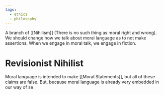 ```yaml
---
tags:
  - ethics
  - philosophy
---
```

A branch of [[Nihilism]] (There is no such thing as moral right and wrong).
We should change how we talk about moral language as to not make assertions.
When we engage in moral talk, we engage in fiction.
# Revisionist Nihilist
Moral language is intended to make [[Moral Statements]],
but all of these claims are false.
But, because moral language is already very embedded in our way of se